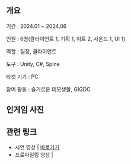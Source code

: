 ## 개요
기간 : 2024.01 ~ 2024.06

인원 : 6명(클라이언트 1, 기획 1, 아트 2, 사운드 1, UI 1)

역할 : 팀장, 클라이언트

도구 : Unity, C#, Spine

타겟 기기 : PC

참여 활동 : 슬기로운 데모생활, GIGDC

## 인게임 사진

## 관련 링크
- 시연 영상      | [바로가기](https://www.youtube.com/watch?v=ugx6h1X3BUs&feature=youtu.be)
- 프로파일링 영상 | 

